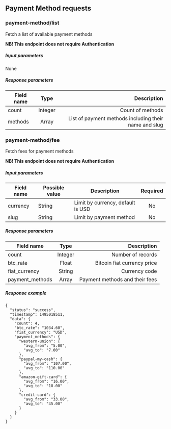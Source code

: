 ## Payment Method requests

### payment-method/list

Fetch a list of available payment methods

**NB! This endpoint does not require Authentication**

##### Input parameters

None

##### Response parameters

| Field name    | Type          | Description                                                 |
| ------------- | :------------:| -----------------------------------------------------------:|
| count         | Integer       | Count of methods                                            |
| methods       | Array         | List of payment methods including their name and slug       |


### payment-method/fee

Fetch fees for payment methods

**NB! This endpoint does not require Authentication**

##### Input parameters

| Field name    |   Possible value  | Description   | Required |
| ------------- | ----------------- | ------------- | :------: |
| currency      | String            | Limit by currency, default is USD | No |
| slug          | String            | Limit by payment method | No |

##### Response parameters

| Field name      | Type          | Description                                                 |
| --------------- | :------------:| -----------------------------------------------------------:|
| count           | Integer       | Number of records                                           |
| btc_rate        | Float         | Bitcoin fiat currency price    |
| fiat_currency   | String        | Currency code       |
| payment_methods | Array         | Payment methods and their fees       |

##### Response example

```
{
  "status": "success",
  "timestamp": 1495018511,
  "data": {
    "count": 4,
    "btc_rate": "1034.60",
    "fiat_currency": "USD",
    "payment_methods": {
      "western-union": {
        "avg_from": "5.00",
        "avg_to": "7.00"
      },
      "paypal-my-cash": {
        "avg_from": "107.00",
        "avg_to": "110.00"
      },
      "amazon-gift-card": {
        "avg_from": "16.00",
        "avg_to": "18.00"
      },
      "credit-card": {
        "avg_from": "33.00",
        "avg_to": "45.00"
      }
    }
  }
}
```
